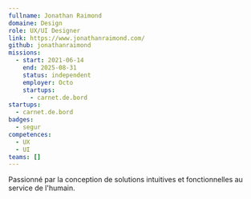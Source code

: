 ```yaml
---
fullname: Jonathan Raimond
domaine: Design
role: UX/UI Designer
link: https://www.jonathanraimond.com/
github: jonathanraimond
missions:
  - start: 2021-06-14
    end: 2025-08-31
    status: independent
    employer: Octo
    startups:
      - carnet.de.bord
startups:
  - carnet.de.bord
badges:
  - segur
competences:
  - UX
  - UI
teams: []
---
```

Passionné par la conception de solutions intuitives et fonctionnelles au service de l'humain.